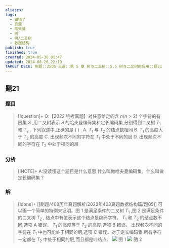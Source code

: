 ```yaml
---
aliases: 
tags:
  - 做错了
  - 真题
  - 哈夫曼
  - 树
  - 树/二叉树
  - 数据结构
publish: true
finished: true
created: 2024-05-30 01:47
updated: 2024-08-26 22:19
TARGET DECK: 刷题::25DS-王道::第 5 章 树与二叉树::5.5 树与二叉树的应用::题21
---
```

## 题21
### 题目
> [!question]+
> Q:【2022 统考真题】对任意给定的含 $n\left( {n > 2}\right)$ 个字符的有限集 $S$ ,用二叉树表示 $S$ 的哈夫曼编码集和定长编码集,分别得到二叉树 ${T}_{1}$ 和 ${T}_{2}$ . 
> 下列叙述中,正确的是 ( ) .
> A. ${T}_{1}$ 与 ${T}_{2}$ 的结点数相同
> B. ${T}_{1}$ 的高度大于 ${T}_{2}$ 的高度
> C. 出现频次不同的字符在 ${T}_{1}$ 中处于不同的层
> D. 出现频次不同的字符在 ${T}_{2}$ 中处于相同的层
### 分析
> [!NOTE]+
> A:没读懂这个题目是什么意思
> 什么叫做哈夫曼编码集，什么叫做定长编码集？
### 解
> [!done]+
> [[刷题/408历年真题解析/2022年408真题数据结构篇/题05]]
> 可以画一个简单的特例来证明。图 1 是满足条件的二叉树 ${T}_{1}$ ,图 2 是满足条件的二叉树 ${T}_{2}$ , 结点中有值表示这个结点是编码字符。 ${T}_{1}$ 和 ${T}_{2}$ 的结点数不同,选项 $\mathrm{A}$ 错误。
> ${T}_{1}$ 的高度等于 ${T}_{2}$ 的高度,选项 B 错误。
> 出现频次不同的字符在 ${T}_{1}$ 中也可能处于相同的层,选项 $\mathrm{C}$ 错误。对于定长编码集,所有字符一定都在 ${T}_{2}$ 中处于相同的层,而且都是叶结点。
> ![](https://img.hwenyi.live/202408310428862.webp)
> 图 1
> ![](https://img.hwenyi.live/202408310428964.webp)
> 图 2
<!--ID: 1725344114552-->